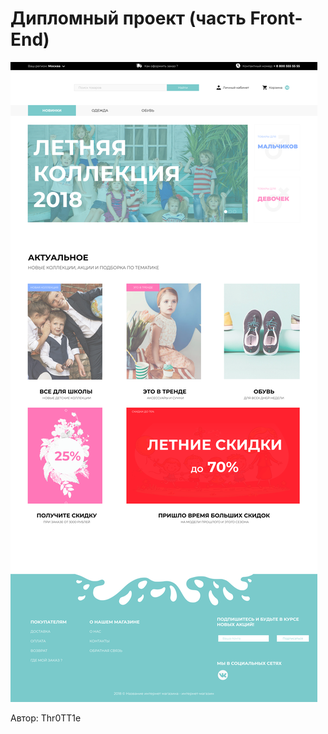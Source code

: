 <h1>Дипломный проект (часть Front-End)</h1>
<p></p>

<p>
	<img src="https://github.com/Thr0TT1e/diplom-project-MPT/blob/master/front-end/maket/main.png" alt="Start HTML Template">
</p>

<p>Автор: Thr0TT1e</p>

